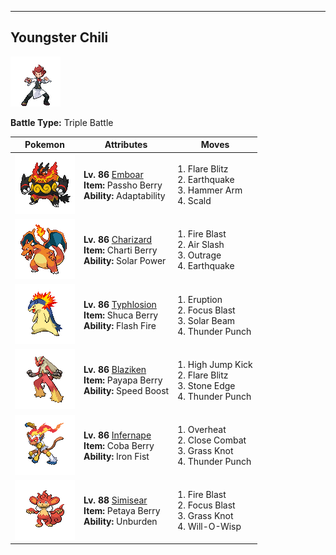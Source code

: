 ---

## Youngster Chili

![Youngster Chili](../../assets/important_trainers/chili.png)

**Battle Type:** Triple Battle

| Pokemon | Attributes | Moves |
|:-------:|------------|-------|
| ![Emboar](../../assets/sprites/emboar/front.png) |**Lv. 86** [Emboar](../../pokemon/emboar.md/)<br>**Item:** Passho Berry<br>**Ability:** Adaptability | 1. Flare Blitz<br>2. Earthquake<br>3. Hammer Arm<br>4. Scald |
| ![Charizard](../../assets/sprites/charizard/front.png) |**Lv. 86** [Charizard](../../pokemon/charizard.md/)<br>**Item:** Charti Berry<br>**Ability:** Solar Power | 1. Fire Blast<br>2. Air Slash<br>3. Outrage<br>4. Earthquake |
| ![Typhlosion](../../assets/sprites/typhlosion/front.png) |**Lv. 86** [Typhlosion](../../pokemon/typhlosion.md/)<br>**Item:** Shuca Berry<br>**Ability:** Flash Fire | 1. Eruption<br>2. Focus Blast<br>3. Solar Beam<br>4. Thunder Punch |
| ![Blaziken](../../assets/sprites/blaziken/front.png) |**Lv. 86** [Blaziken](../../pokemon/blaziken.md/)<br>**Item:** Payapa Berry<br>**Ability:** Speed Boost | 1. High Jump Kick<br>2. Flare Blitz<br>3. Stone Edge<br>4. Thunder Punch |
| ![Infernape](../../assets/sprites/infernape/front.png) |**Lv. 86** [Infernape](../../pokemon/infernape.md/)<br>**Item:** Coba Berry<br>**Ability:** Iron Fist | 1. Overheat<br>2. Close Combat<br>3. Grass Knot<br>4. Thunder Punch |
| ![Simisear](../../assets/sprites/simisear/front.png) |**Lv. 88** [Simisear](../../pokemon/simisear.md/)<br>**Item:** Petaya Berry<br>**Ability:** Unburden | 1. Fire Blast<br>2. Focus Blast<br>3. Grass Knot<br>4. Will-O-Wisp |

